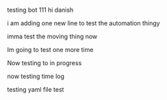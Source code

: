 testing bot 111
hi danish


i am adding one new line to test the automation thingy

imma test the moving thing now

Im going to test one more time

Now testing to in progress

now testing time log

testing yaml file test
